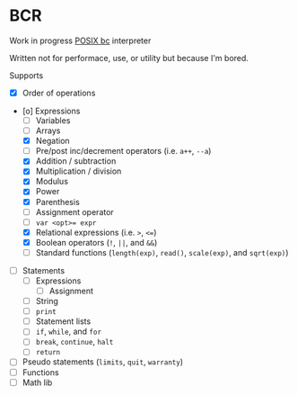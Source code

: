 # BCR

Work in progress [POSIX bc](https://en.wikipedia.org/wiki/Bc_%28programming_language%29) interpreter

Written not for performace, use, or utility but because I'm bored.

Supports
- [X] Order of operations
- [o] Expressions
	- [ ] Variables
	- [ ] Arrays
	- [X] Negation
	- [ ] Pre/post inc/decrement operators (i.e. `a++`, `--a`)
	- [X] Addition / subtraction
	- [X] Multiplication / division
	- [X] Modulus
	- [X] Power
	- [X] Parenthesis
	- [ ] Assignment operator
	- [ ] `var <opt>= expr`
	- [X] Relational expressions (i.e. `>`, `<=`)
	- [X] Boolean operators (`!`, `||`, and `&&`)
	- [ ] Standard functions (`length(exp)`, `read()`, `scale(exp)`, and `sqrt(exp)`)
- [ ] Statements
	- [ ] Expressions
		- [ ] Assignment
	- [ ] String
	- [ ] `print`
	- [ ] Statement lists
	- [ ] `if`, `while`, and `for`
	- [ ] `break`, `continue`, `halt`
	- [ ] `return`
- [ ] Pseudo statements (`limits`, `quit`, `warranty`)
- [ ] Functions
- [ ] Math lib
